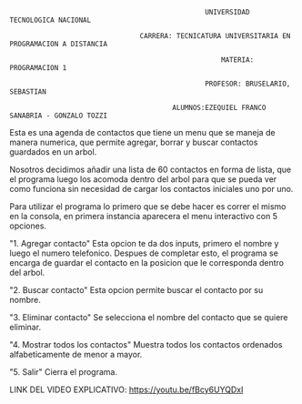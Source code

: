                                                     UNIVERSIDAD TECNOLOGICA NACIONAL

                                    CARRERA: TECNICATURA UNIVERSITARIA EN PROGRAMACION A DISTANCIA

                                                        MATERIA: PROGRAMACION 1

                                                    PROFESOR: BRUSELARIO, SEBASTIAN

                                            ALUMNOS:EZEQUIEL FRANCO SANABRIA - GONZALO TOZZI

Esta es una agenda de contactos que tiene un menu que se maneja de manera numerica, que permite agregar, borrar y buscar contactos guardados en un arbol.

Nosotros decidimos añadir una lista de 60 contactos en forma de lista, que el programa luego los acomoda dentro del arbol para que se pueda ver como funciona sin necesidad de cargar los contactos iniciales uno por uno.

Para utilizar el programa lo primero que se debe hacer es correr el mismo en la consola, en primera instancia aparecera el menu interactivo con 5 opciones.

"1. Agregar contacto" Esta opcion te da dos inputs, primero el nombre y luego el numero telefonico. Despues de completar esto, el programa se encarga de guardar el contacto en la posicion que le corresponda dentro del arbol.

"2. Buscar contacto" Esta opcion permite buscar el contacto por su nombre.

"3. Eliminar contacto" Se selecciona el nombre del contacto que se quiere eliminar.

"4. Mostrar todos los contactos" Muestra todos los contactos ordenados alfabeticamente de menor a mayor.

"5. Salir" Cierra el programa.

LINK DEL VIDEO EXPLICATIVO: https://youtu.be/fBcy6UYQDxI
